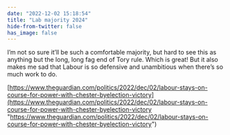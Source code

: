```yaml
---
date: "2022-12-02 15:18:54"
title: "Lab majority 2024"
hide-from-twitter: false
has_image: false
---
```


I’m not so sure it’ll be such a comfortable majority, but hard to see this as anything but the long, long fag end of Tory rule. Which is great! But it also makes me sad that Labour is so defensive and unambitious when there’s so much work to do.

[https://www.theguardian.com/politics/2022/dec/02/labour-stays-on-course-for-power-with-chester-byelection-victory](https://www.theguardian.com/politics/2022/dec/02/labour-stays-on-course-for-power-with-chester-byelection-victory "https://www.theguardian.com/politics/2022/dec/02/labour-stays-on-course-for-power-with-chester-byelection-victory")
